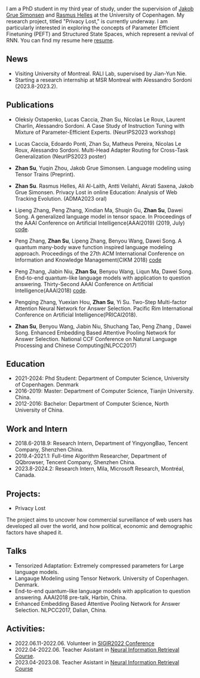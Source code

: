 I am a PhD student in my third year of study, under the supervision of [Jakob Grue Simonsen](http://hjemmesider.diku.dk/~simonsen/) and [Rasmus Helles](https://scholar.google.com/citations?user=6-o19BkAAAAJ&hl=en) at the University of Copenhagen. My research project, titled "Privacy Lost," is currently underway. I am particularly interested in exploring the concepts of Parameter Efficient Finetuning (PEFT) and Structured State Spaces, which represent a revival of RNN. You can find my resume here [resume](./resume/resume.pdf).
## News

- Visiting University of Montreal. RALI Lab, supervised by Jian-Yun Nie. 
- Starting a research internship at MSR Montreal with Alessandro Sordoni (2023.8-2023.2). 

## Publications

* Oleksiy Ostapenko, Lucas Caccia, Zhan Su, Nicolas Le Roux, Laurent Charlin, Alessandro Sordoni. A Case Study of Instruction Tuning with Mixture of Parameter-Efficient Experts. (NeurIPS2023 workshop)
*  Lucas Caccia, Edoardo Ponti, Zhan Su, Matheus Pereira, Nicolas Le Roux, Alessandro Sordoni. Multi-Head Adapter Routing for Cross-Task Generalization (NeurIPS2023 poster)
* **Zhan Su**, Yuqin Zhou, Jakob Grue Simonsen. Language modeling using Tensor Trains (Preprint). 
* **Zhan Su**. Rasmus Helles, Ali Al-Laith, Antti Veilahti, Akrati Saxena, Jakob Grue Simonsen. Privacy Lost in online Education: Analysis of Web Tracking Evolution. (ADMA2023 oral)
* Lipeng Zhang, Peng Zhang, Xindian Ma, Shuqin Gu, **Zhan Su**, Dawei Song. A generalized language model in tensor space. In Proceedings of the AAAI Conference on Artificial Intelligence(AAAI2019) (2019, July) [code](https://github.com/shuishen112/AAAI19-TSLM.git).
* Peng Zhang, **Zhan Su**, Lipeng Zhang, Benyou Wang, Dawei Song. A quantum many-body wave function inspired language modeling approach. Proceedings of the 27th ACM International Conference on Information and Knowledge Management(CIKM 2018)  [code](https://github.com/shuishen112/CIKM2018_QMWFLM.git)
* Peng Zhang, Jiabin Niu, **Zhan Su**, Benyou Wang, Liqun Ma, Dawei Song. End-to-end quantum-like language models with application to question answering.    Thirty-Second AAAI Conference on Artificial Intelligence(AAAI2018)  [code](https://github.com/TJUIRLAB/NNQLM).
* Pengqing Zhang, Yuexian Hou, **Zhan Su**, Yi Su. Two-Step Multi-factor Attention Neural Network for Answer Selection. Pacific Rim International Conference on Artificial Intelligence(PRICAI2018). 

* **Zhan Su**, Benyou Wang, Jiabin Niu, Shuchang Tao, Peng Zhang , Dawei Song. Enhanced Embedding Based Attentive Pooling Network for Answer Selection. National CCF Conference on Natural Language Processing and Chinese Computing(NLPCC2017) 


## Education

- 2021-2024: Phd Student: Department of Computer Science, University of Copenhagen. Denmark
- 2016-2019: Master: Department of Computer Science, Tianjin University. China.
- 2012-2016: Bachelor: Department of Computer Science, North University of China. 

## Work and Intern
- 2018.6-2018.9: Research Intern, Department of YingyongBao, Tencent Company,  Shenzhen China. 
- 2019.4-2021.1: Full-time Algorithm Researcher, Department of QQbrowser, Tencent Company, Shenzhen China.
- 2023.8-2024.2: Research Intern, Mila, Microsoft Research, Montréal, Canada.

## Projects: 
- Privacy Lost

The project aims to uncover how commercial surveillance of web users has developed all over the world, and how political, economic and demographic factors have shaped it.

## Talks
-  Tensorized Adaptation: Extremely compressed parameters for Large language models. 
- Langauge Modeling using Tensor Network. University of Copenhagen. Denmark. 
- End-to-end quantum-like language models with application to question answering. AAAI2018 pre-talk, Harbin, China. 
- Enhanced Embedding Based Attentive Pooling Network for Answer Selection. NLPCC2017, Dalian, China. 

## Activities:

- 2022.06.11-2022.06. Volunteer in [SIGIR2022 Conference](https://sigir.org/sigir2022/)
- 2022.04-2022.06. Teacher Asistant in [Neural Information Retrieval Course](https://kurser.ku.dk/course/ndak20002u).
- 2023.04-2023.08. Teacher Asistant in [Neural Information Retrieval Course]()





